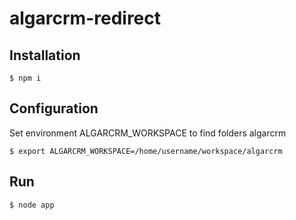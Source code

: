 # algarcrm-redirect
  
## Installation

    $ npm i

## Configuration
 
Set environment ALGARCRM_WORKSPACE to find folders algarcrm

    $ export ALGARCRM_WORKSPACE=/home/username/workspace/algarcrm

## Run

    $ node app
	 	  	
